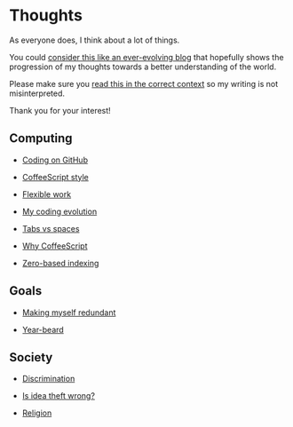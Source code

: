 # Thoughts

As everyone does, I think about a lot of things.

You could
[consider this like an ever-evolving blog](./on/why_not_a_blog/)
that hopefully shows the progression of my thoughts towards a better
understanding of the world.

Please make sure you [read this in the correct context](./on/context/)
so my writing is not misinterpreted.

Thank you for your interest!


## Computing

- [Coding on GitHub](./on/coding_on_GitHub/)

- [CoffeeScript style](./on/CoffeeScript_style/)

- [Flexible work](./on/flexible_work/)

- [My coding evolution](./on/my_coding_evolution/)

- [Tabs vs spaces](./on/tabs_vs_spaces/)

- [Why CoffeeScript](./on/why_CoffeeScript/)

- [Zero-based indexing](./on/zero-based_index/)


## Goals

- [Making myself redundant](./on/making_myself_redundant/)

- [Year-beard](./on/year-beard/)


## Society

- [Discrimination](./on/discrimination/)

- [Is idea theft wrong?](./on/is_idea_theft_wrong/)

- [Religion](./on/religion/)
